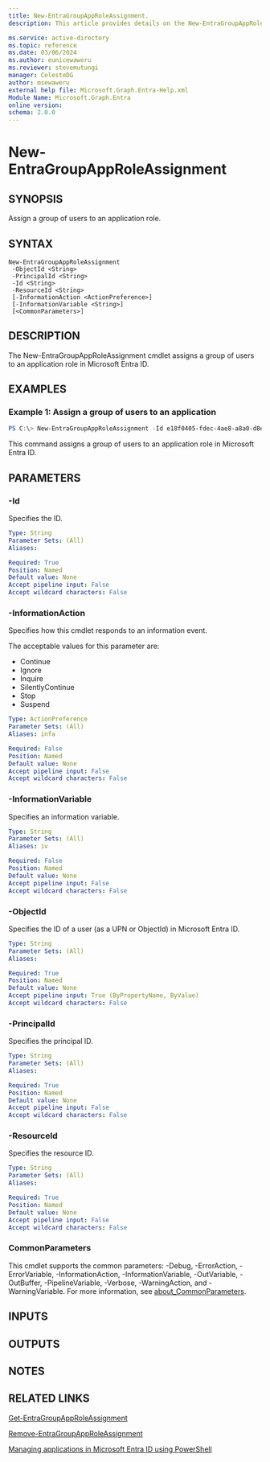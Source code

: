 ```yaml
---
title: New-EntraGroupAppRoleAssignment.
description: This article provides details on the New-EntraGroupAppRoleAssignment command.

ms.service: active-directory
ms.topic: reference
ms.date: 03/06/2024
ms.author: eunicewaweru
ms.reviewer: stevemutungi
manager: CelesteDG
author: msewaweru
external help file: Microsoft.Graph.Entra-Help.xml
Module Name: Microsoft.Graph.Entra
online version:
schema: 2.0.0
---
```


# New-EntraGroupAppRoleAssignment

## SYNOPSIS
Assign a group of users to an application role.

## SYNTAX

```
New-EntraGroupAppRoleAssignment 
 -ObjectId <String> 
 -PrincipalId <String> 
 -Id <String> 
 -ResourceId <String>
 [-InformationAction <ActionPreference>] 
 [-InformationVariable <String>] 
 [<CommonParameters>]
```

## DESCRIPTION
The New-EntraGroupAppRoleAssignment cmdlet assigns a group of users to an application role in Microsoft Entra ID.

## EXAMPLES

### Example 1: Assign a group of users to an application
```powershell
PS C:\> New-EntraGroupAppRoleAssignment -Id e18f0405-fdec-4ae8-a8a0-d8edb98b061f -ResourceId cc7fcc82-ac1b-4785-af47-2ca3b7052886 -ObjectId 0877c6c6-fc99-4d51-9871-8335be7cfc9d  -PrincipalId 0877c6c6-fc99-4d51-9871-8335be7cfc9d
```

This command assigns a group of users to an application role in Microsoft Entra ID.

## PARAMETERS

### -Id
Specifies the ID.

```yaml
Type: String
Parameter Sets: (All)
Aliases:

Required: True
Position: Named
Default value: None
Accept pipeline input: False
Accept wildcard characters: False
```

### -InformationAction
Specifies how this cmdlet responds to an information event.

The acceptable values for this parameter are:

- Continue
- Ignore
- Inquire
- SilentlyContinue
- Stop
- Suspend

```yaml
Type: ActionPreference
Parameter Sets: (All)
Aliases: infa

Required: False
Position: Named
Default value: None
Accept pipeline input: False
Accept wildcard characters: False
```

### -InformationVariable
Specifies an information variable.

```yaml
Type: String
Parameter Sets: (All)
Aliases: iv

Required: False
Position: Named
Default value: None
Accept pipeline input: False
Accept wildcard characters: False
```

### -ObjectId
Specifies the ID of a user (as a UPN or ObjectId) in Microsoft Entra ID.

```yaml
Type: String
Parameter Sets: (All)
Aliases:

Required: True
Position: Named
Default value: None
Accept pipeline input: True (ByPropertyName, ByValue)
Accept wildcard characters: False
```

### -PrincipalId
Specifies the principal ID.

```yaml
Type: String
Parameter Sets: (All)
Aliases:

Required: True
Position: Named
Default value: None
Accept pipeline input: False
Accept wildcard characters: False
```

### -ResourceId
Specifies the resource ID.

```yaml
Type: String
Parameter Sets: (All)
Aliases:

Required: True
Position: Named
Default value: None
Accept pipeline input: False
Accept wildcard characters: False
```

### CommonParameters
This cmdlet supports the common parameters: -Debug, -ErrorAction, -ErrorVariable, -InformationAction, -InformationVariable, -OutVariable, -OutBuffer, -PipelineVariable, -Verbose, -WarningAction, and -WarningVariable. For more information, see [about_CommonParameters](http://go.microsoft.com/fwlink/?LinkID=113216).

## INPUTS

## OUTPUTS

## NOTES

## RELATED LINKS

[Get-EntraGroupAppRoleAssignment]()

[Remove-EntraGroupAppRoleAssignment]()

[Managing applications in Microsoft Entra ID using PowerShell](https://channel9.msdn.com/Series/Azure-Active-Directory-Videos-Demos/ManageAppsAzureADPowerShell)

